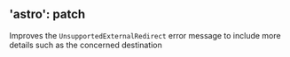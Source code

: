 
'astro': patch
---

Improves the `UnsupportedExternalRedirect` error message to include more details such as the concerned destination
